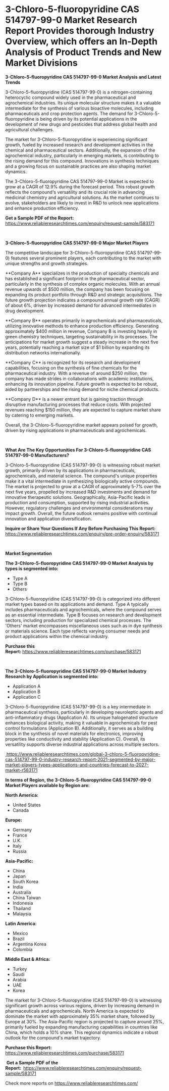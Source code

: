 <p><h1>3-Chloro-5-fluoropyridine CAS 514797-99-0 Market Research Report Provides thorough Industry Overview, which offers an In-Depth Analysis of Product Trends and New Market Divisions</h1></p><p><strong>3-Chloro-5-fluoropyridine CAS 514797-99-0 Market Analysis and Latest Trends</strong></p>
<p><p>3-Chloro-5-fluoropyridine (CAS 514797-99-0) is a nitrogen-containing heterocyclic compound widely used in the pharmaceutical and agrochemical industries. Its unique molecular structure makes it a valuable intermediate for the synthesis of various bioactive molecules, including pharmaceuticals and crop protection agents. The demand for 3-Chloro-5-fluoropyridine is being driven by its potential applications in the development of new drugs and pesticides that address global health and agricultural challenges.</p><p>The market for 3-Chloro-5-fluoropyridine is experiencing significant growth, fueled by increased research and development activities in the chemical and pharmaceutical sectors. Additionally, the expansion of the agrochemical industry, particularly in emerging markets, is contributing to the rising demand for this compound. Innovations in synthesis techniques and a growing focus on sustainable practices are also shaping market dynamics.</p><p>The 3-Chloro-5-fluoropyridine CAS 514797-99-0 Market is expected to grow at a CAGR of 12.9% during the forecast period. This robust growth reflects the compound's versatility and its crucial role in advancing medicinal chemistry and agricultural solutions. As the market continues to evolve, stakeholders are likely to invest in R&D to unlock new applications and enhance production efficiency.</p></p>
<p><strong>Get a Sample PDF of the Report:&nbsp;</strong> <a href="https://www.reliableresearchtimes.com/enquiry/request-sample/583171?utm_campaign=3167&utm_medium=2&utm_source=Github&utm_content=ia&utm_term=23032025&utm_id=3-chloro-5-fluoropyridine-cas-514797-99-0">https://www.reliableresearchtimes.com/enquiry/request-sample/583171</a></p>
<p>&nbsp;</p>
<p><strong>3-Chloro-5-fluoropyridine CAS 514797-99-0 Major Market Players</strong></p>
<p><p>The competitive landscape for 3-Chloro-5-fluoropyridine (CAS 514797-99-0) features several prominent players, each contributing to the market with unique strengths and growth strategies. </p><p>**Company A** specializes in the production of specialty chemicals and has established a significant footprint in the pharmaceutical sector, particularly in the synthesis of complex organic molecules. With an annual revenue upwards of $500 million, the company has been focusing on expanding its product portfolio through R&D and strategic acquisitions. The future growth projection indicates a compound annual growth rate (CAGR) of about 6%, driven by increased demand for advanced intermediates in drug development.</p><p>**Company B** operates primarily in agrochemicals and pharmaceuticals, utilizing innovative methods to enhance production efficiency. Generating approximately $400 million in revenue, Company B is investing heavily in green chemistry techniques, targeting sustainability in its processes. The anticipations for market growth suggest a steady increase in the next five years, potentially reaching a market size of $1 billion by expanding its distribution networks internationally.</p><p>**Company C** is recognized for its research and development capabilities, focusing on the synthesis of fine chemicals for the pharmaceutical industry. With a revenue of around $250 million, the company has made strides in collaborations with academic institutions, enhancing its innovation pipeline. Future growth is expected to be robust, aided by partnerships and the rising demand for niche chemical products.</p><p>**Company D** is a newer entrant but is gaining traction through disruptive manufacturing processes that reduce costs. With projected revenues reaching $150 million, they are expected to capture market share by catering to emerging markets. </p><p>Overall, the 3-Chloro-5-fluoropyridine market appears poised for growth, driven by rising applications in pharmaceuticals and agrochemicals.</p></p>
<p>&nbsp;</p>
<p><strong>What Are The Key Opportunities For 3-Chloro-5-fluoropyridine CAS 514797-99-0 Manufacturers?</strong></p>
<p><p>3-Chloro-5-fluoropyridine (CAS 514797-99-0) is witnessing robust market growth, primarily driven by its applications in pharmaceuticals, agrochemicals, and material science. The compound's unique properties make it a vital intermediate in synthesizing biologically active compounds. The market is projected to grow at a CAGR of approximately 5-7% over the next five years, propelled by increased R&D investments and demand for innovative therapeutic solutions. Geographically, Asia-Pacific leads in production and consumption, supported by rising industrial activities. However, regulatory challenges and environmental considerations may impact growth. Overall, the future outlook remains positive with continual innovation and application diversification.</p></p>
<p><strong>Inquire or Share Your Questions If Any Before Purchasing This Report:</strong> <a href="https://www.reliableresearchtimes.com/enquiry/pre-order-enquiry/583171?utm_campaign=3167&utm_medium=2&utm_source=Github&utm_content=ia&utm_term=23032025&utm_id=3-chloro-5-fluoropyridine-cas-514797-99-0">https://www.reliableresearchtimes.com/enquiry/pre-order-enquiry/583171</a></p>
<p>&nbsp;</p>
<p><strong>Market Segmentation</strong></p>
<p><strong>The 3-Chloro-5-fluoropyridine CAS 514797-99-0 Market Analysis by types is segmented into:</strong></p>
<p><ul><li>Type A</li><li>Type B</li><li>Others</li></ul></p>
<p><p>3-Chloro-5-fluoropyridine (CAS 514797-99-0) is categorized into different market types based on its applications and demand. Type A typically includes pharmaceuticals and agrochemicals, where the compound serves as an essential intermediate. Type B focuses on research and development sectors, including production for specialized chemical processes. The 'Others' market encompasses miscellaneous uses such as in dye synthesis or materials science. Each type reflects varying consumer needs and product applications within the chemical industry.</p></p>
<p><strong>Purchase this Report:&nbsp;</strong><a href="https://www.reliableresearchtimes.com/purchase/583171?utm_campaign=3167&utm_medium=2&utm_source=Github&utm_content=ia&utm_term=23032025&utm_id=3-chloro-5-fluoropyridine-cas-514797-99-0">https://www.reliableresearchtimes.com/purchase/583171</a></p>
<p>&nbsp;</p>
<p><strong>The 3-Chloro-5-fluoropyridine CAS 514797-99-0 Market Industry Research by Application is segmented into:</strong></p>
<p><ul><li>Application A</li><li>Application B</li><li>Application C</li></ul></p>
<p><p>3-Chloro-5-fluoropyridine (CAS 514797-99-0) is a key intermediate in pharmaceutical synthesis, particularly in developing neuroleptic agents and anti-inflammatory drugs (Application A). Its unique halogenated structure enhances biological activity, making it valuable in agrochemicals for pest control formulations (Application B). Additionally, it serves as a building block in the synthesis of novel materials for electronics, improving properties like conductivity and stability (Application C). Overall, its versatility supports diverse industrial applications across multiple sectors.</p></p>
<p><a href="https://www.reliableresearchtimes.com/global-3-chloro-5-fluoropyridine-cas-514797-99-0-industry-research-report-2021-segmented-by-major-market-players-types-applications-and-countries-forecast-to-2027-market-r583171?utm_campaign=3167&utm_medium=2&utm_source=Github&utm_content=ia&utm_term=23032025&utm_id=3-chloro-5-fluoropyridine-cas-514797-99-0">&nbsp;https://www.reliableresearchtimes.com/global-3-chloro-5-fluoropyridine-cas-514797-99-0-industry-research-report-2021-segmented-by-major-market-players-types-applications-and-countries-forecast-to-2027-market-r583171</a></p>
<p><strong>In terms of Region, the 3-Chloro-5-fluoropyridine CAS 514797-99-0 Market Players available by Region are:</strong></p>
<p>
    <p> <strong> North America: </strong>
        <ul>
            <li>United States</li>
            <li>Canada</li>
        </ul>
        </p> 
    <p> <strong> Europe: </strong>
        <ul>
            <li>Germany</li>
            <li>France</li>
            <li>U.K.</li>
            <li>Italy</li>
            <li>Russia</li>
        </ul>
        </p> 
    <p> <strong> Asia-Pacific: </strong>
        <ul>
            <li>China</li>
            <li>Japan</li>
            <li>South Korea</li>
            <li>India</li>
            <li>Australia</li>
            <li>China Taiwan</li>
            <li>Indonesia</li>
            <li>Thailand</li>
            <li>Malaysia</li>
        </ul>
        </p> 
    <p> <strong> Latin America: </strong>
        <ul>
            <li>Mexico</li>
            <li>Brazil</li>
            <li>Argentina Korea</li>
            <li>Colombia</li>
        </ul>
        </p> 
    <p> <strong> Middle East & Africa: </strong>
        <ul>
            <li>Turkey</li>
            <li>Saudi</li>
            <li>Arabia</li>
            <li>UAE</li>
            <li>Korea</li>
        </ul>
    </p>
    </p>
<p><p>The market for 3-Chloro-5-fluoropyridine (CAS 514797-99-0) is witnessing significant growth across various regions, driven by increasing demand in pharmaceuticals and agrochemicals. North America is expected to dominate the market with approximately 35% market share, followed by Europe at 30%. The Asia-Pacific region is projected to capture around 25%, primarily fueled by expanding manufacturing capabilities in countries like China, which holds a 10% share. This regional dynamics indicate a robust outlook for the compound's market trajectory.</p></p>
<p><strong>Purchase this Report: </strong><a href="https://www.reliableresearchtimes.com/purchase/583171?utm_campaign=3167&utm_medium=2&utm_source=Github&utm_content=ia&utm_term=23032025&utm_id=3-chloro-5-fluoropyridine-cas-514797-99-0">https://www.reliableresearchtimes.com/purchase/583171</a></p>
<p>&nbsp;<strong>Get a Sample PDF of the Report:&nbsp;&nbsp;</strong><a href="https://www.reliableresearchtimes.com/enquiry/request-sample/583171?utm_campaign=3167&utm_medium=2&utm_source=Github&utm_content=ia&utm_term=23032025&utm_id=3-chloro-5-fluoropyridine-cas-514797-99-0">https://www.reliableresearchtimes.com/enquiry/request-sample/583171</a></p>
<p><strong></strong></p>
<p>Check more reports on <a href="https://www.reliableresearchtimes.com/?utm_campaign=3167&utm_medium=2&utm_source=Github&utm_content=ia&utm_term=23032025&utm_id=3-chloro-5-fluoropyridine-cas-514797-99-0">https://www.reliableresearchtimes.com/</a></p>